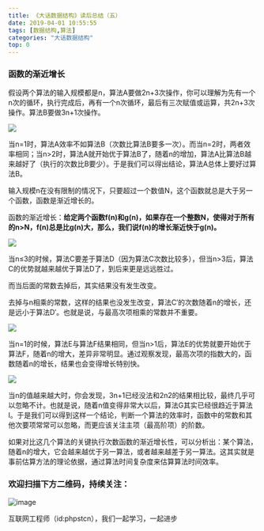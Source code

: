 ```yaml
---
title: 《大话数据结构》读后总结（五）
date: 2019-04-01 10:55:55
tags: [数据结构,算法]
categories: "大话数据结构"
top: 0
---
```

### 函数的渐近增长

假设两个算法的输入规模都是n，算法A要做2n+3次操作，你可以理解为先有一个n次的循环，执行完成后，再有一个n次循环，最后有三次赋值或运算，共2n+3次操作。算法B要做3n+1次操作。

![](https://user-gold-cdn.xitu.io/2019/3/29/169c8d0f708080bc?w=1152&h=314&f=jpeg&s=34852)

当n=1时，算法A效率不如算法B（次数比算法B要多一次）。而当n=2时，两者效率相同；当n>2时，算法A就开始优于算法B了，随着n的增加，算法A比算法B越来越好了（执行的次数比B要少）。于是我们可以得出结论，算法A总体上要好过算法B。

输入规模n在没有限制的情况下，只要超过一个数值N，这个函数就总是大于另一个函数，函数是渐近增长的。

函数的渐近增长：**给定两个函数f(n)和g(n)，如果存在一个整数N，使得对于所有的n>N，f(n)总是比g(n)大，那么，我们说f(n)的增长渐近快于g(n)。**

![](https://user-gold-cdn.xitu.io/2019/3/29/169c8d41cbb77364?w=1152&h=362&f=jpeg&s=42944)

当n≤3的时候，算法C要差于算法D（因为算法C次数比较多），但当n>3后，算法C的优势就越来越优于算法D了，到后来更是远远胜过。

而当后面的常数去掉后，其实结果没有发生改变。

去掉与n相乘的常数，这样的结果也没发生改变，算法C′的次数随着n的增长，还是远小于算法D′。也就是说，与最高次项相乘的常数并不重要。

![](https://user-gold-cdn.xitu.io/2019/3/29/169c8d5231e92bc3?w=1152&h=292&f=jpeg&s=36325)

当n=1的时候，算法E与算法F结果相同，但当n>1后，算法E的优势就要开始优于算法F，随着n的增大，差异非常明显。通过观察发现，最高次项的指数大的，函数随着n的增长，结果也会变得增长特别快。

![](https://user-gold-cdn.xitu.io/2019/3/29/169c8d5f45685b12?w=1152&h=524&f=jpeg&s=66055)

当n的值越来越大时，你会发现，3n+1已经没法和2n2的结果相比较，最终几乎可以忽略不计。也就是说，随着n值变得非常大以后，算法G其实已经很趋近于算法I。于是我们可以得到这样一个结论，判断一个算法的效率时，函数中的常数和其他次要项常常可以忽略，而更应该关注主项（最高阶项）的阶数。

如果对比这几个算法的关键执行次数函数的渐近增长性，可以分析出：某个算法，随着n的增大，它会越来越优于另一算法，或者越来越差于另一算法。这其实就是事前估算方法的理论依据，通过算法时间复杂度来估算算法时间效率。

### 欢迎扫描下方二维码，持续关注：
![image](https://user-gold-cdn.xitu.io/2019/3/21/1699eba93eba8faa?w=258&h=258&f=jpeg&s=16510)

互联网工程师（id:phpstcn），我们一起学习，一起进步